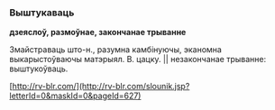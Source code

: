### Выштукаваць
**дзеяслоў, размоўнае, закончанае трыванне**

Змайстраваць што-н., разумна камбінуючы, эканомна выкарыстоўваючы матэрыял. В. цацку. || незакончанае трыванне: выштукоўваць.

<a rel="author">[http://rv-blr.com/](http://rv-blr.com/slounik.jsp?letterId=0&maskId=0&pageId=627)</a>
